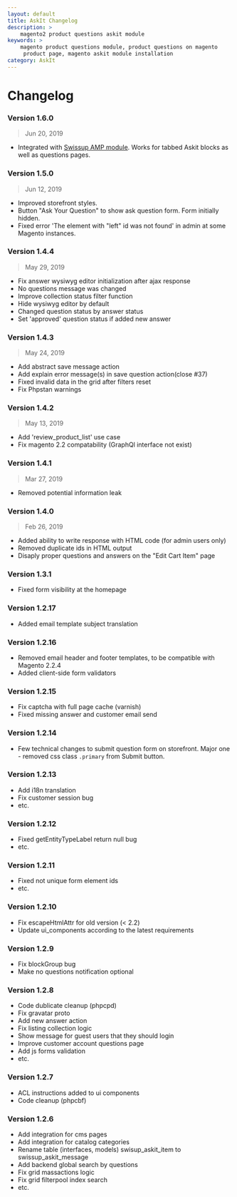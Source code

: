 ```yaml
---
layout: default
title: AskIt Changelog
description: >
    magento2 product questions askit module
keywords: >
    magento product questions module, product questions on magento
     product page, magento askit module installation
category: AskIt
---
```


# Changelog


### Version 1.6.0

> Jun 20, 2019

 -  Integrated with [Swissup AMP module](../../amp/). Works for tabbed Askit blocks as well as questions pages.

### Version 1.5.0

> Jun 12, 2019

 -  Improved storefront styles.
 -  Button "Ask Your Question" to show ask question form. Form initially hidden.
 -  Fixed error 'The element with "left" id was not found' in admin at some Magento instances.

### Version 1.4.4

> May 29, 2019

 -  Fix answer wysiwyg editor initialization after ajax response
 -  No questions message was changed
 -  Improve collection status filter function
 -  Hide wysiwyg editor by default
 -  Changed question status by answer status
 -  Set 'approved' question status if added new answer

### Version 1.4.3

> May 24, 2019

 -  Add abstract save message action
 -  Add explain error message(s) in save question action(close #37)
 -  Fixed invalid data in the grid after filters reset
 -  Fix Phpstan warnings

### Version 1.4.2

> May 13, 2019

 -  Add 'review_product_list' use case
 -  Fix magento 2.2 compatability (GraphQl interface not exist)

### Version 1.4.1

> Mar 27, 2019

 -  Removed potential information leak

### Version 1.4.0

> Feb 26, 2019

 -  Added ability to write response with HTML code (for admin users only)
 -  Removed duplicate ids in HTML output
 -  Disaply proper questions and answers on the "Edit Cart Item" page

### Version 1.3.1

 -  Fixed form visibility at the homepage

### Version 1.2.17

 - Added email template subject translation

### Version 1.2.16

 -  Removed email header and footer templates, to be compatible with Magento 2.2.4
 -  Added client-side form validators

### Version 1.2.15

 - Fix captcha with full page cache (varnish)
 - Fixed missing answer and customer email send

### Version 1.2.14

 - Few technical changes to submit question form on storefront. Major one - removed css class `.primary` from Submit button.

### Version 1.2.13

- Add i18n translation
- Fix customer session bug
- etc.

### Version 1.2.12

- Fixed getEntityTypeLabel return null bug
- etc.

### Version 1.2.11

- Fixed not unique form element ids
- etc.

### Version 1.2.10

- Fix escapeHtmlAttr for old version (< 2.2)
- Update ui_components according to the latest requirements

### Version 1.2.9

- Fix blockGroup bug
- Make no questions notification optional

### Version 1.2.8

- Code dublicate cleanup (phpcpd)
- Fix gravatar proto
- Add new answer action
- Fix listing collection logic
- Show message for guest users that they should login
- Improve customer account questions page
- Add js forms validation
- etc.

### Version 1.2.7

- ACL instructions added to ui components
- Code cleanup (phpcbf)

### Version 1.2.6

- Add integration for cms pages
- Add integration for catalog categories
- Rename table (interfaces, models) swisup_askit_item to swissup_askit_message
- Add backend global search by questions
- Fix grid massactions logic
- Fix grid filterpool index search
- etc.
